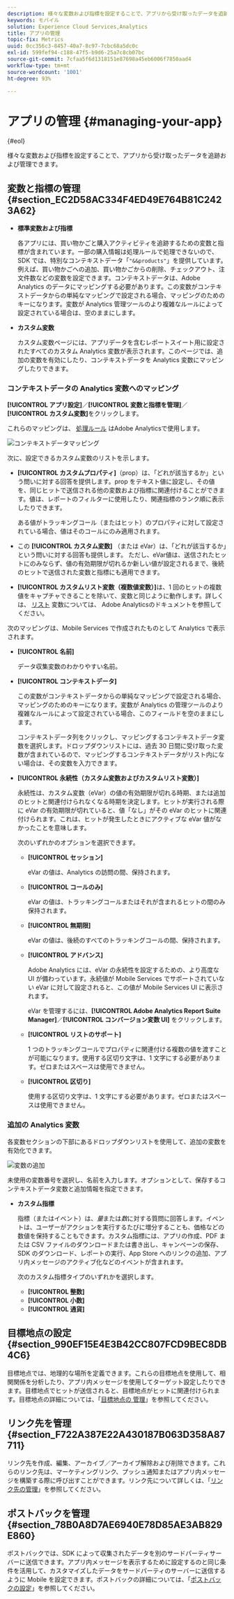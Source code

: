 ```yaml
---
description: 様々な変数および指標を設定することで、アプリから受け取ったデータを追跡および管理できます。
keywords: モバイル
solution: Experience Cloud Services,Analytics
title: アプリの管理
topic-fix: Metrics
uuid: 0cc356c3-8457-40a7-8c97-7cbc68a5dc0c
exl-id: 599fef94-c188-47f5-b9d6-25a7c8cb07bc
source-git-commit: 7cfaa5f6d1318151e87698a45eb6006f7850aad4
workflow-type: tm+mt
source-wordcount: '1001'
ht-degree: 93%

---
```


# アプリの管理 {#managing-your-app}

{#eol}

様々な変数および指標を設定することで、アプリから受け取ったデータを追跡および管理できます。

## 変数と指標の管理 {#section_EC2D58AC334F4ED49E764B81C2423A62}

* **標準変数および指標**

   各アプリには、買い物かごと購入アクティビティを追跡するための変数と指標が含まれています。一部の購入情報は処理ルールで処理できないので、SDK では、特別なコンテキストデータ「`"&&products"`」を提供しています。例えば、買い物かごへの追加、買い物かごからの削除、チェックアウト、注文件数などの変数を設定できます。コンテキストデータは、Adobe Analytics のデータにマッピングする必要があります。この変数がコンテキストデータからの単純なマッピングで設定される場合、マッピングのためのキーになります。変数が Analytics 管理ツールのより複雑なルールによって設定されている場合は、空のままにします。

* **カスタム変数**

   カスタム変数ページには、アプリデータを含むレポートスイート用に設定されたすべてのカスタム Analytics 変数が表示されます。このページでは、追加の変数を有効にしたり、コンテキストデータを Analytics 変数にマッピングしたりできます。

### コンテキストデータの Analytics 変数へのマッピング

**[!UICONTROL アプリ設定]**／**[!UICONTROL 変数と指標を管理]**／**[!UICONTROL カスタム変数]**&#x200B;をクリックします。

これらのマッピングは、 [処理ルール](https://experienceleague.adobe.com/docs/analytics/admin/admin-tools/processing-rules/processing-rules.html?lang=ja) はAdobe Analyticsで使用します。

![コンテキストデータマッピング](assets/custom_data_content.png)

次に、設定できるカスタム変数のリストを示します。

* **[!UICONTROL カスタムプロパティ]**（prop）は、「どれが該当するか」という問いに対する回答を提供します。prop をテキスト値に設定し、その値を、同じヒットで送信される他の変数および指標に関連付けることができます。値は、レポートのフィルターに使用したり、関連指標のランク順に表示したりできます。

   ある値がトラッキングコール（またはヒット）のプロパティに対して設定されている場合、値はそのコールにのみ適用されます。

* この **[!UICONTROL カスタム変数]** （または eVar）は、「どれが該当するか」という問いに対する回答も提供します。 ただし、eVar値は、送信されたヒットにのみならず、値の有効期限が切れるか新しい値が設定されるまで、後続のヒットで送信された変数と指標にも適用できます。
* **[!UICONTROL カスタムリスト変数（複数値変数）]**&#x200B;は、1 回のヒットの複数値をキャプチャできることを除いて、変数と同じように動作します。詳しくは、 [リスト](https://experienceleague.adobe.com/docs/analytics/implementation/vars/page-vars/list.html?lang=ja) 変数については、 Adobe Analyticsのドキュメントを参照してください。

次のマッピングは、Mobile Services で作成されたものとして Analytics で表示されます。

* **[!UICONTROL 名前]**

   データ収集変数のわかりやすい名前。

* **[!UICONTROL コンテキストデータ]**

   この変数がコンテキストデータからの単純なマッピングで設定される場合、マッピングのためのキーになります。変数が Analytics の管理ツールのより複雑なルールによって設定されている場合、このフィールドを空のままにします。

   コンテキストデータ列をクリックし、マッピングするコンテキストデータ変数を選択します。ドロップダウンリストには、過去 30 日間に受け取った変数が含まれているので、マッピングするコンテキストデータがリスト内にない場合は、その変数を入力できます。

* **[!UICONTROL 永続性（カスタム変数およびカスタムリスト変数）]**

   永続性は、カスタム変数（eVar）の値の有効期限が切れる時期、または追加のヒットと関連付けられなくなる時期を決定します。ヒットが実行される際に eVar の有効期限が切れていると、値「なし」がその eVar のヒットに関連付けられます。これは、ヒットが発生したときにアクティブな eVar 値がなかったことを意味します。

   次のいずれかのオプションを選択できます。

   * **[!UICONTROL セッション]**

      eVar の値は、Analytics の訪問の間、保持されます。

   * **[!UICONTROL コールのみ]**

      eVar の値は、トラッキングコールまたはそれが含まれるヒットの間のみ保持されます。

   * **[!UICONTROL 無期限]**

      eVar の値は、後続のすべてのトラッキングコールの間、保持されます。
   * **[!UICONTROL アドバンス]**

      Adobe Analytics には、eVar の永続性を設定するための、より高度な UI が備わっています。永続値が Mobile Services でサポートされていない eVar に対して設定されると、この値が Mobile Services UI に表示されます。

      eVar を管理するには、**[!UICONTROL Adobe Analytics Report Suite Manager]**／**[!UICONTROL コンバージョン変数 UI]** をクリックします。

   * **[!UICONTROL リストのサポート]**

      1 つのトラッキングコールでプロパティに関連付ける複数の値を渡すことが可能になります。使用する区切り文字は、1 文字にする必要があります。ゼロまたはスペースは使用できません。

   * **[!UICONTROL 区切り]**

      使用する区切り文字は、1 文字にする必要があります。ゼロまたはスペースは使用できません。

### 追加の Analytics 変数

各変数セクションの下部にあるドロップダウンリストを使用して、追加の変数を有効化できます。

![変数の追加](assets/add_variable.png)

未使用の変数番号を選択し、名前を入力します。オプションとして、保存するコンテキストデータ変数と追加情報を指定できます。

* **カスタム指標**

   指標（またはイベント）は、*量*&#x200B;または&#x200B;*数*&#x200B;に対する質問に回答します。イベントは、ユーザーがアクションを実行するたびに増分することも、価格などの数値を保持することもできます。カスタム指標には、アプリの作成、PDF または CSV ファイルのダウンロードまたは書き出し、キャンペーンの保存、SDK のダウンロード、レポートの実行、App Store へのリンクの追加、アプリ内メッセージのアクティブ化などのイベントが含まれます。

   次のカスタム指標タイプのいずれかを選択します。

   * **[!UICONTROL 整数]**
   * **[!UICONTROL 小数]**
   * **[!UICONTROL 通貨]**

## 目標地点の設定 {#section_990EF15E4E3B42CC807FCD9BEC8DB4C6}

目標地点では、地理的な場所を定義できます。これらの目標地点を使用して、相関関係を分析したり、アプリ内メッセージを使用してターゲット設定したりできます。目標地点でヒットが送信されると、目標地点がヒットに関連付けられます。目標地点の詳細については、「[目標地点の 管理](/help/using/location/t-manage-points.md)」を参照してください。

## リンク先を管理 {#section_F722A387E22A430187B063D358A87711}

リンク先を作成、編集、アーカイブ／アーカイブ解除および削除できます。これらのリンク先は、マーケティングリンク、プッシュ通知またはアプリ内メッセージを構築する際に呼び出すことができます。リンク先について詳しくは、「[リンク先の管理](/help/using/acquisition-main/c-manage-link-destinations/t-archive-unarchive-link-destinations.md)」を参照してください。

## ポストバックを管理 {#section_78B0A8D7AE6940E78D85AE3AB829E860}

ポストバックでは、SDK によって収集されたデータを別のサードパーティサーバーに送信できます。アプリ内メッセージを表示するために設定するのと同じ条件を活用して、カスタマイズしたデータをサードパーティのサーバーに送信するように Mobile を設定できます。ポストバックの詳細については、「[ポストバックの設定](/help/using/c-manage-app-settings/c-mob-confg-app/signals.md)」を参照してください。
